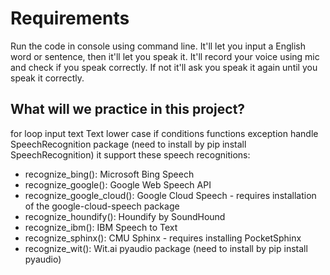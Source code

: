 
# Requirements
Run the code in console using command line.
It'll let you input a English word or sentence, then it'll let you speak it.
It'll record your voice using mic and check if you speak correctly. If not it'll ask you speak it again until you speak it correctly.
## What will we practice in this project?
for loop
input text
Text lower case
if conditions
functions
exception handle
SpeechRecognition package (need to install by pip install SpeechRecognition) it support these speech recognitions:
* recognize_bing(): Microsoft Bing Speech
* recognize_google(): Google Web Speech API
* recognize_google_cloud(): Google Cloud Speech - requires installation of the google-cloud-speech package
* recognize_houndify(): Houndify by SoundHound
* recognize_ibm(): IBM Speech to Text
* recognize_sphinx(): CMU Sphinx - requires installing PocketSphinx
* recognize_wit(): Wit.ai
pyaudio package (need to install by pip install pyaudio)
